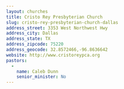 ```yaml
---
layout: churches
title: Cristo Rey Presbyterian Church
slug: cristo-rey-presbyterian-church-dallas
address_street: 3353 West Northwest Hwy
address_city: Dallas
address_state: TX
address_zipcode: 75220
address_geocode: 32.8572466,-96.8636642
website: http://www.cristoreypca.org
pastors:
  -
    name: Caleb Dunn
    senior_minister: No
---
```

